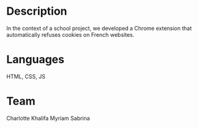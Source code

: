 # Description
In the context of a school project, we developed a Chrome extension that automatically refuses cookies on French websites.

# Languages
HTML, CSS, JS

# Team
Charlotte Khalifa Myriam Sabrina

